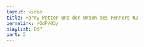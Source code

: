```yaml
---
layout: video
title: Harry Potter und der Orden des Penners 03
permalink: /OdP/03/
playlist: OdP
part: 3
---
```

